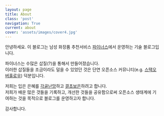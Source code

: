 ```yaml
---
layout: page
title: About
class: 'post'
navigation: True
current: about
cover: 'assets/images/cover4.jpg'
---
```


안녕하세요. 이 블로그는 남성 화장품 추천서비스 [파이너스](http://finers.co.kr)에서 운영하는 기술 블로그입니다.

파이너스는 수많은 삽질(?)을 통해서 만들어졌습니다.  
이러한 삽질들을 조금이라도 덜을 수 있었던 것은 단연 오픈소스 커뮤니티(e.g. [스택오버훌로우](http://stackoverflow.com)) 덕분입니다.

저희는 입은 은혜를 [각골난망](https://ko.wiktionary.org/wiki/각골난망)하고 [결초보은](https://ko.wiktionary.org/wiki/결초보은)하려고 합니다.  
저희가 배운 많은 것들을 기록하고, 개선한 것들을 공유함으로써 오픈소스 생태계에 기여하는 것을 목적으로 블로그를 운영하고자 합니다.  

감사합니다.